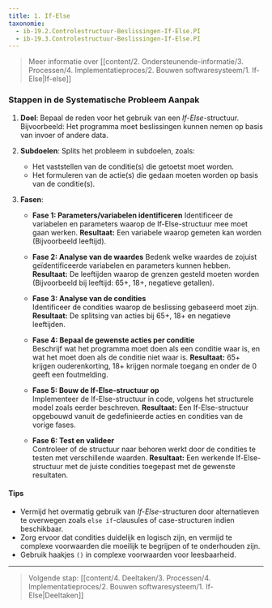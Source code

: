 ```yaml
---
title: 1. If-Else
taxonomie:
  - ib-19.2.Controlestructuur-Beslissingen-If-Else.PI
  - ib-19.3.Controlestructuur-Beslissingen-If-Else.PI
---
```


> Meer informatie over [[content/2. Ondersteunende-informatie/3. Processen/4. Implementatieproces/2. Bouwen softwaresysteem/1. If-Else|If-else]]

### Stappen in de Systematische Probleem Aanpak
1. **Doel**: Bepaal de reden voor het gebruik van een *If-Else*-structuur. Bijvoorbeeld: Het programma moet beslissingen kunnen nemen op basis van invoer of andere data.

2. **Subdoelen**: Splits het probleem in subdoelen, zoals:
   - Het vaststellen van de conditie(s) die getoetst moet worden.
   - Het formuleren van de actie(s) die gedaan moeten worden op basis van de conditie(s).
   
3. **Fasen**:
   - **Fase 1: Parameters/variabelen identificeren**
     Identificeer de variabelen en parameters waarop de If-Else-structuur mee moet gaan werken.
     **Resultaat:** Een variabele waarop gemeten kan worden (Bijvoorbeeld leeftijd).
     
   - **Fase 2: Analyse van de waardes**
     Bedenk welke waardes de zojuist geïdentificeerde variabelen en parameters kunnen hebben. 
     **Resultaat:** De leeftijden waarop de grenzen gesteld moeten worden (Bijvoorbeeld bij leeftijd: 65+, 18+, negatieve getallen).

   - **Fase 3: Analyse van de condities**  
     Identificeer de condities waarop de beslissing gebaseerd moet zijn.
     **Resultaat:** De splitsing van acties bij 65+, 18+ en negatieve leeftijden.

   - **Fase 4: Bepaal de gewenste acties per conditie**  
     Beschrijf wat het programma moet doen als een conditie waar is, en wat het moet doen als de conditie niet waar is.
     **Resultaat:** 65+ krijgen ouderenkorting, 18+ krijgen normale toegang en onder de 0 geeft een foutmelding.
   
   - **Fase 5: Bouw de If-Else-structuur op**  
     Implementeer de If-Else-structuur in code, volgens het structurele model zoals eerder beschreven.
     **Resultaat:** Een If-Else-structuur opgebouwd vanuit de gedefinieerde acties en condities van de vorige fases.
   
   - **Fase 6: Test en valideer**  
     Controleer of de structuur naar behoren werkt door de condities te testen met verschillende waarden.
     **Resultaat:** Een werkende If-Else-structuur met de juiste condities toegepast met de gewenste resultaten.

#### Tips
- Vermijd het overmatig gebruik van *If-Else*-structuren door alternatieven te overwegen zoals `else if`-clausules of case-structuren indien beschikbaar.
- Zorg ervoor dat condities duidelijk en logisch zijn, en vermijd te complexe voorwaarden die moeilijk te begrijpen of te onderhouden zijn.
- Gebruik haakjes `()` in complexe voorwaarden voor leesbaarheid.

---
> Volgende stap: [[content/4. Deeltaken/3. Processen/4. Implementatieproces/2. Bouwen softwaresysteem/1. If-Else|Deeltaken]]